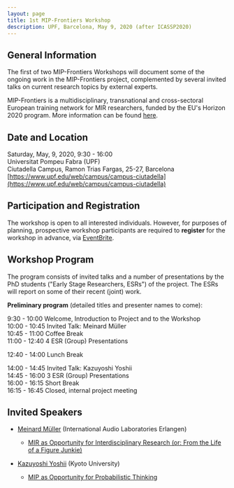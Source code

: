 ```yaml
---
layout: page
title: 1st MIP-Frontiers Workshop
description: UPF, Barcelona, May 9, 2020 (after ICASSP2020)
---
```


## General Information

The first of two MIP-Frontiers Workshops will document some of the ongoing work in the MIP-Frontiers project, complemented by several invited talks on current research topics by external experts.

MIP-Frontiers is a multidisciplinary, transnational and cross-sectoral European training network for MIR researchers, funded by the EU's Horizon 2020 program. More information can be found [here](/about).

## Date and Location

Saturday, May, 9, 2020, 9:30 - 16:00  
Universitat Pompeu Fabra (UPF)  
Ciutadella Campus, Ramon Trias Fargas, 25-27, Barcelona  
[https://www.upf.edu/web/campus/campus-ciutadella](https://www.upf.edu/web/campus/campus-ciutadella)

## Participation and Registration

The workshop is open to all interested individuals.
However, for purposes of planning, prospective workshop participants are required to **register** for the workshop in advance, via [EventBrite](https://www.eventbrite.co.uk/e/1st-mip-frontiers-workshop-tickets-98390060319).


## Workshop Program

The program consists of invited talks and a number of presentations by the PhD students ("Early Stage Researchers, ESRs") of the project. The ESRs will report on some of their recent (joint) work.

**Preliminary program** (detailed titles and presenter names to come):

9:30 - 10:00 Welcome, Introduction to Project and to the Workshop  
10:00 - 10:45 Invited Talk: Meinard Müller  
10:45 - 11:00 Coffee Break  
11:00 - 12:40 4 ESR (Group) Presentations  

12:40 - 14:00 Lunch Break

14:00 - 14:45 Invited Talk: Kazuyoshi Yoshii  
14:45 - 16:00 3 ESR (Group) Presentations  
16:00 - 16:15 Short Break  
16:15 - 16:45 Closed, internal project meeting


## Invited Speakers

- [Meinard Müller](https://www.audiolabs-erlangen.de/fau/professor/mueller) (International Audio Laboratories Erlangen)
   - [MIR as Opportunity for Interdisciplinary Research (or: From the Life of a Figure Junkie)](/resources/mip-frontiers-workshop/mmueller)

- [Kazuyoshi Yoshii](http://sap.ist.i.kyoto-u.ac.jp/members/yoshii/) (Kyoto University)
   - [MIP as Opportunity for Probabilistic Thinking](/resources/mip-frontiers-workshop/kyoshii)
   
